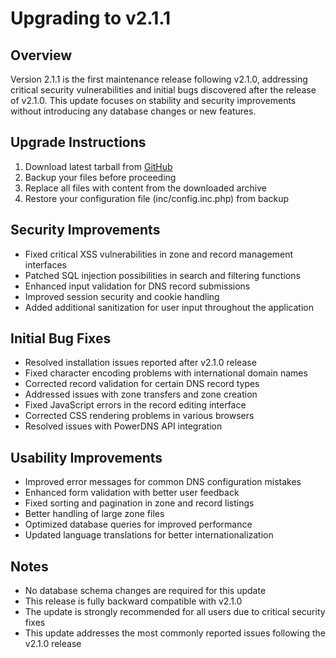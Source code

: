 # Upgrading to v2.1.1

## Overview

Version 2.1.1 is the first maintenance release following v2.1.0, addressing critical security vulnerabilities and initial bugs discovered after the release of v2.1.0. This update focuses on stability and security improvements without introducing any database changes or new features.

## Upgrade Instructions

1. Download latest tarball from [GitHub](https://github.com/poweradmin/poweradmin/releases/tag/v2.1.1)
2. Backup your files before proceeding
3. Replace all files with content from the downloaded archive
4. Restore your configuration file (inc/config.inc.php) from backup

## Security Improvements

- Fixed critical XSS vulnerabilities in zone and record management interfaces
- Patched SQL injection possibilities in search and filtering functions
- Enhanced input validation for DNS record submissions
- Improved session security and cookie handling
- Added additional sanitization for user input throughout the application

## Initial Bug Fixes

- Resolved installation issues reported after v2.1.0 release
- Fixed character encoding problems with international domain names
- Corrected record validation for certain DNS record types
- Addressed issues with zone transfers and zone creation
- Fixed JavaScript errors in the record editing interface
- Corrected CSS rendering problems in various browsers
- Resolved issues with PowerDNS API integration

## Usability Improvements

- Improved error messages for common DNS configuration mistakes
- Enhanced form validation with better user feedback
- Fixed sorting and pagination in zone and record listings
- Better handling of large zone files
- Optimized database queries for improved performance
- Updated language translations for better internationalization

## Notes

- No database schema changes are required for this update
- This release is fully backward compatible with v2.1.0
- The update is strongly recommended for all users due to critical security fixes
- This update addresses the most commonly reported issues following the v2.1.0 release